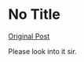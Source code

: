 # No Title

[Original Post](https://discourse.onlinedegree.iitm.ac.in/t/168476/8)

<p>Please look into it sir.</p>